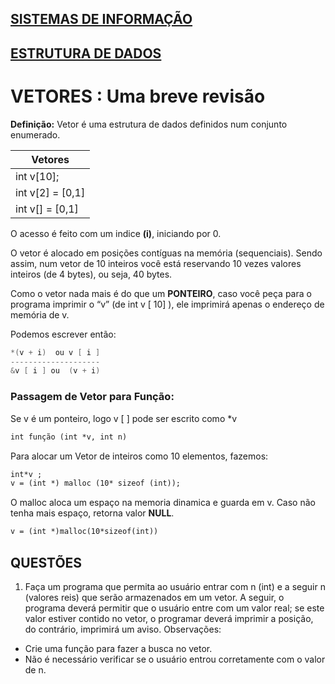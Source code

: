 ## [SISTEMAS DE INFORMAÇÃO](https://boechat.github.io/estudo-si)
## [ESTRUTURA DE DADOS](https://boechat.github.io/estudo-si/estudo-estrutura)
  
# VETORES : Uma breve revisão

**Definição:** Vetor é uma estrutura de dados definidos num conjunto enumerado.

Vetores|
-----------------|
int v[10]; |
int v[2] = [0,1] |
int v[] = [0,1] |

O acesso é feito com um indice **(i)**, iniciando por 0.

O vetor é alocado em posições contíguas na memória (sequenciais).
Sendo assim, num vetor de 10 inteiros você está reservando 10 vezes valores inteiros (de 4 bytes), ou seja, 40 bytes.

Como o vetor nada mais é do que um **PONTEIRO**, caso você peça para o programa imprimir o “v” (de int v [ 10] ), ele imprimirá apenas o endereço de memória de v.

Podemos escrever então:
```c
*(v + i)  ou v [ i ]
--------------------      
&v [ i ] ou  (v + i)
```
### Passagem de Vetor para Função:

Se v é um ponteiro, logo v [ ] pode ser escrito como *v
```markdown
int função (int *v, int n)
```
Para alocar um Vetor de inteiros como 10 elementos, fazemos:
```markdown
int*v ;
v = (int *) malloc (10* sizeof (int));
```
O malloc aloca um espaço na memoria dinamica e guarda em v. Caso não tenha mais espaço, retorna valor **NULL**.
```markdown
v = (int *)malloc(10*sizeof(int))
```

## QUESTÕES
1. Faça um programa que permita ao usuário entrar com n (int) e a seguir n (valores reis) que serão armazenados em um vetor. A seguir, o programa deverá permitir que o usuário entre com um valor real; se este valor estiver contido no vetor, o programar deverá imprimir a posição, do contrário, imprimirá um aviso.
Observações:
- Crie uma função para fazer a busca no vetor.
- Não é necessário verificar se o usuário entrou corretamente com o valor de n.


